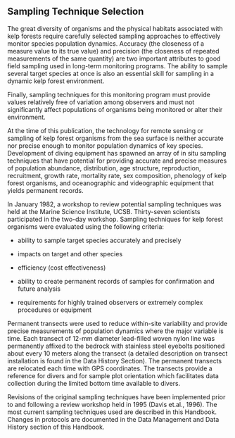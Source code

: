 
## Sampling Technique Selection

The great diversity of organisms and the physical habitats associated with kelp forests require carefully selected sampling approaches to effectively monitor species population dynamics. Accuracy (the closeness of a measure value to its true value) and precision (the closeness of repeated measurements of the same quantity) are two important attributes to good field sampling used in long-term monitoring programs. The ability to sample several target species at once is also an essential skill for sampling in a dynamic kelp forest environment. 

Finally, sampling techniques for this monitoring program must provide values relatively free of variation among observers and must not significantly affect populations of organisms being monitored or alter their environment.
     
At the time of this publication, the technology for remote sensing or sampling of kelp forest organisms from the sea surface is neither accurate nor precise enough to monitor population dynamics of key species. Development of diving equipment has spawned an array of in situ sampling techniques that have potential for providing accurate and precise measures of population abundance, distribution, age structure, reproduction, recruitment, growth rate, mortality rate, sex composition, phenology of kelp forest organisms, and oceanographic and videographic equipment that yields permanent records.
     
In January 1982, a workshop to review potential sampling techniques was held at the Marine Science Institute, UCSB. Thirty-seven scientists participated in the two-day workshop. Sampling techniques for kelp forest organisms were evaluated using the following criteria:

+ ability to sample target species accurately and precisely

+ impacts on target and other species

+ efficiency (cost effectiveness)

+ ability to create permanent records of samples for confirmation and future analysis

+ requirements for highly trained observers or extremely complex procedures or equipment

Permanent transects were used to reduce within-site variability and provide precise measurements of population dynamics where the major variable is time. Each transect of 12-mm diameter lead-filled woven nylon line was permanently affixed to the bedrock with stainless steel eyebolts positioned about every 10 meters along the transect (a detailed description on transect installation is found in the Data History Section). The permanent transects are relocated each time with GPS coordinates. The transects provide a reference for divers and for sample plot orientation which facilitates data collection during the limited bottom time available to divers.

Revisions of the original sampling techniques have been implemented prior to and following a review workshop held in 1995 (Davis et.al., 1996). The most current sampling techniques used are described in this Handbook. Changes in protocols are documented in the Data Management and Data History section of this Handbook.


